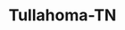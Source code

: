 ---
title: Tullahoma-TN
slug: tullahoma-tn
f_state:
- cms/state/tennessee.md
f_locations:
- cms/payday-loan/all-american-cash-3683.md
- cms/payday-loan/all-american-cash-3686.md
- cms/payday-loan/cash-express-7257.md
- cms/payday-loan/cash-express-llc-7489.md
- cms/payday-loan/check-advance-10308.md
- cms/payday-loan/check-advance-10320.md
- cms/payday-loan/check-for-cash-11392.md
- cms/payday-loan/check-for-cash-11394.md
- cms/payday-loan/check-into-cash-12438.md
- cms/payday-loan/check-into-cash-12471.md
- cms/payday-loan/check-into-cash-of-tennesee-13612.md
- cms/payday-loan/kks-loans-music-jewelry-20072.md
- cms/payday-loan/quick-cash-inc-25141.md
- cms/payday-loan/title-cash-27784.md
- cms/payday-loan/tullahoma-jewelry-loan-27962.md
- cms/payday-loan/valued-services-llc-28511.md
updated-on: '2024-05-30T13:41:28.615Z'
created-on: '2024-05-30T13:41:28.615Z'
published-on: '2024-05-30T13:54:32.469Z'
f_city: Tullahoma
layout: '[city].html'
tags: city
---